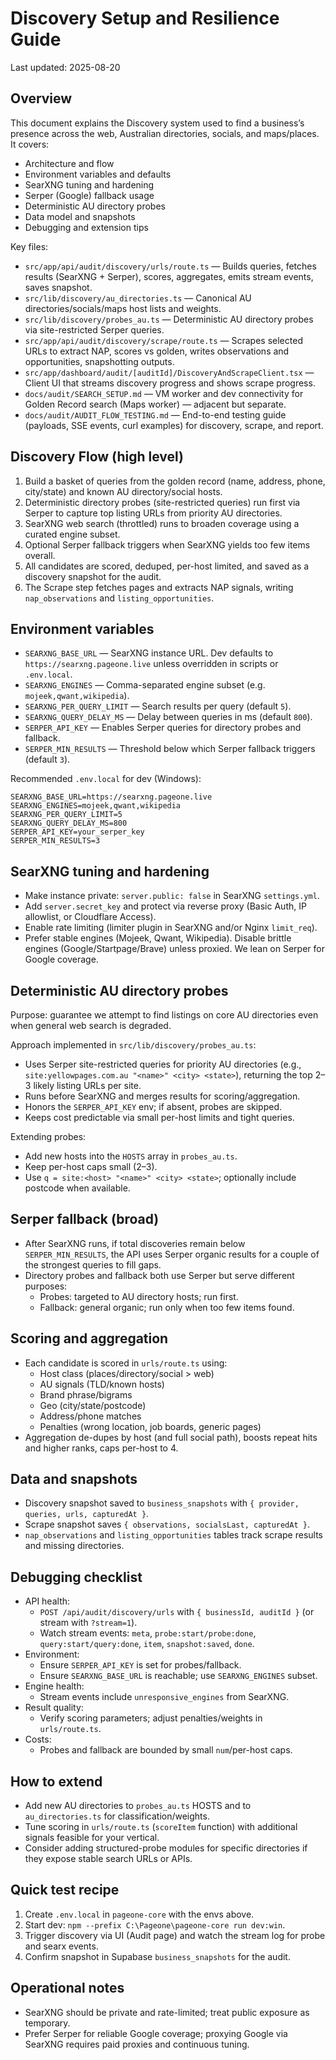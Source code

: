 # Discovery Setup and Resilience Guide

Last updated: 2025-08-20

## Overview

This document explains the Discovery system used to find a business’s presence across the web, Australian directories, socials, and maps/places. It covers:

- Architecture and flow
- Environment variables and defaults
- SearXNG tuning and hardening
- Serper (Google) fallback usage
- Deterministic AU directory probes
- Data model and snapshots
- Debugging and extension tips

Key files:
- `src/app/api/audit/discovery/urls/route.ts` — Builds queries, fetches results (SearXNG + Serper), scores, aggregates, emits stream events, saves snapshot.
- `src/lib/discovery/au_directories.ts` — Canonical AU directories/socials/maps host lists and weights.
- `src/lib/discovery/probes_au.ts` — Deterministic AU directory probes via site-restricted Serper queries.
- `src/app/api/audit/discovery/scrape/route.ts` — Scrapes selected URLs to extract NAP, scores vs golden, writes observations and opportunities, snapshotting outputs.
- `src/app/dashboard/audit/[auditId]/DiscoveryAndScrapeClient.tsx` — Client UI that streams discovery progress and shows scrape progress.
- `docs/audit/SEARCH_SETUP.md` — VM worker and dev connectivity for Golden Record search (Maps worker) — adjacent but separate.
- `docs/audit/AUDIT_FLOW_TESTING.md` — End-to-end testing guide (payloads, SSE events, curl examples) for discovery, scrape, and report.

## Discovery Flow (high level)

1) Build a basket of queries from the golden record (name, address, phone, city/state) and known AU directory/social hosts.
2) Deterministic directory probes (site-restricted queries) run first via Serper to capture top listing URLs from priority AU directories.
3) SearXNG web search (throttled) runs to broaden coverage using a curated engine subset.
4) Optional Serper fallback triggers when SearXNG yields too few items overall.
5) All candidates are scored, deduped, per-host limited, and saved as a discovery snapshot for the audit.
6) The Scrape step fetches pages and extracts NAP signals, writing `nap_observations` and `listing_opportunities`.

## Environment variables

- `SEARXNG_BASE_URL` — SearXNG instance URL. Dev defaults to `https://searxng.pageone.live` unless overridden in scripts or `.env.local`.
- `SEARXNG_ENGINES` — Comma-separated engine subset (e.g. `mojeek,qwant,wikipedia`).
- `SEARXNG_PER_QUERY_LIMIT` — Search results per query (default `5`).
- `SEARXNG_QUERY_DELAY_MS` — Delay between queries in ms (default `800`).
- `SERPER_API_KEY` — Enables Serper queries for directory probes and fallback.
- `SERPER_MIN_RESULTS` — Threshold below which Serper fallback triggers (default `3`).

Recommended `.env.local` for dev (Windows):
```
SEARXNG_BASE_URL=https://searxng.pageone.live
SEARXNG_ENGINES=mojeek,qwant,wikipedia
SEARXNG_PER_QUERY_LIMIT=5
SEARXNG_QUERY_DELAY_MS=800
SERPER_API_KEY=your_serper_key
SERPER_MIN_RESULTS=3
```

## SearXNG tuning and hardening

- Make instance private: `server.public: false` in SearXNG `settings.yml`.
- Add `server.secret_key` and protect via reverse proxy (Basic Auth, IP allowlist, or Cloudflare Access).
- Enable rate limiting (limiter plugin in SearXNG and/or Nginx `limit_req`).
- Prefer stable engines (Mojeek, Qwant, Wikipedia). Disable brittle engines (Google/Startpage/Brave) unless proxied. We lean on Serper for Google coverage.

## Deterministic AU directory probes

Purpose: guarantee we attempt to find listings on core AU directories even when general web search is degraded.

Approach implemented in `src/lib/discovery/probes_au.ts`:
- Uses Serper site-restricted queries for priority AU directories (e.g., `site:yellowpages.com.au "<name>" <city> <state>`), returning the top 2–3 likely listing URLs per site.
- Runs before SearXNG and merges results for scoring/aggregation.
- Honors the `SERPER_API_KEY` env; if absent, probes are skipped.
- Keeps cost predictable via small per-host limits and tight queries.

Extending probes:
- Add new hosts into the `HOSTS` array in `probes_au.ts`.
- Keep per-host caps small (2–3).
- Use `q = site:<host> "<name>" <city> <state>`; optionally include postcode when available.

## Serper fallback (broad)

- After SearXNG runs, if total discoveries remain below `SERPER_MIN_RESULTS`, the API uses Serper organic results for a couple of the strongest queries to fill gaps.
- Directory probes and fallback both use Serper but serve different purposes:
  - Probes: targeted to AU directory hosts; run first.
  - Fallback: general organic; run only when too few items found.

## Scoring and aggregation

- Each candidate is scored in `urls/route.ts` using:
  - Host class (places/directory/social > web)
  - AU signals (TLD/known hosts)
  - Brand phrase/bigrams
  - Geo (city/state/postcode)
  - Address/phone matches
  - Penalties (wrong location, job boards, generic pages)
- Aggregation de-dupes by host (and full social path), boosts repeat hits and higher ranks, caps per-host to 4.

## Data and snapshots

- Discovery snapshot saved to `business_snapshots` with `{ provider, queries, urls, capturedAt }`.
- Scrape snapshot saves `{ observations, socialsLast, capturedAt }`.
- `nap_observations` and `listing_opportunities` tables track scrape results and missing directories.

## Debugging checklist

- API health:
  - `POST /api/audit/discovery/urls` with `{ businessId, auditId }` (or stream with `?stream=1`).
  - Watch stream events: `meta`, `probe:start/probe:done`, `query:start/query:done`, `item`, `snapshot:saved`, `done`.
- Environment:
  - Ensure `SERPER_API_KEY` is set for probes/fallback.
  - Ensure `SEARXNG_BASE_URL` is reachable; use `SEARXNG_ENGINES` subset.
- Engine health:
  - Stream events include `unresponsive_engines` from SearXNG.
- Result quality:
  - Verify scoring parameters; adjust penalties/weights in `urls/route.ts`.
- Costs:
  - Probes and fallback are bounded by small `num`/per-host caps.

## How to extend

- Add new AU directories to `probes_au.ts` HOSTS and to `au_directories.ts` for classification/weights.
- Tune scoring in `urls/route.ts` (`scoreItem` function) with additional signals feasible for your vertical.
- Consider adding structured-probe modules for specific directories if they expose stable search URLs or APIs.

## Quick test recipe

1) Create `.env.local` in `pageone-core` with the envs above.
2) Start dev: `npm --prefix C:\Pageone\pageone-core run dev:win`.
3) Trigger discovery via UI (Audit page) and watch the stream log for probe and searx events.
4) Confirm snapshot in Supabase `business_snapshots` for the audit.

## Operational notes

- SearXNG should be private and rate-limited; treat public exposure as temporary.
- Prefer Serper for reliable Google coverage; proxying Google via SearXNG requires paid proxies and continuous tuning.
